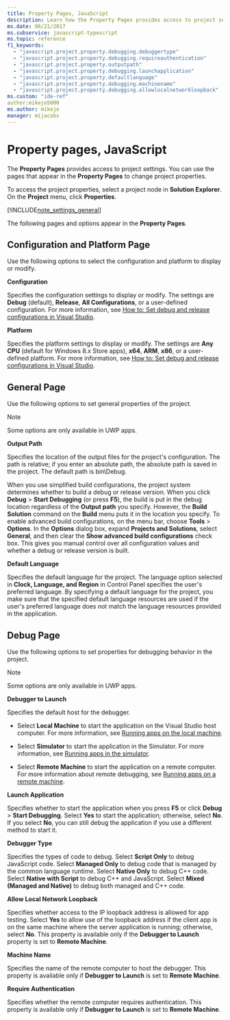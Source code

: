 ```yaml
---
title: Property Pages, JavaScript
description: Learn how the Property Pages provides access to project settings and how to use the pages that appear in the Property Pages to change project properties.
ms.date: 06/21/2017
ms.subservice: javascript-typescript
ms.topic: reference
f1_keywords:
  - "javascript.project.property.debugging.debuggertype"
  - "javascript.project.property.debugging.requireauthentication"
  - "javascript.project.property.outputpath"
  - "javascript.project.property.debugging.launchapplication"
  - "javascript.project.property.defaultlanguage"
  - "javascript.project.property.debugging.machinename"
  - "javascript.project.property.debugging.allowlocalnetworkloopback"
ms.custom: "ide-ref"
author:mikejo5000
ms.author: mikejo
manager: mijacobs
---
```

# Property pages, JavaScript

The **Property Pages** provides access to project settings. You can use the pages that appear in the **Property Pages** to change project properties.

To access the project properties, select a project node in **Solution Explorer**. On the **Project** menu, click **Properties**.

[!INCLUDE[note_settings_general](../../data-tools/includes/note_settings_general_md.md)]

The following pages and options appear in the **Property Pages**.

## Configuration and Platform Page

Use the following options to select the configuration and platform to display or modify.

 **Configuration**

Specifies the configuration settings to display or modify. The settings are **Debug** (default), **Release**, **All Configurations**, or a user-defined configuration. For more information, see [How to: Set debug and release configurations in Visual Studio](../../debugger/how-to-set-debug-and-release-configurations.md).

 **Platform**

Specifies the platform settings to display or modify. The settings are **Any CPU** (default for Windows 8.x Store apps), **x64**, **ARM**, **x86**, or a user-defined platform. For more information, see [How to: Set debug and release configurations in Visual Studio](../../debugger/how-to-set-debug-and-release-configurations.md).

## General Page

Use the following options to set general properties of the project.

> [!NOTE]
> Some options are only available in UWP apps.

 **Output Path**

Specifies the location of the output files for the project's configuration. The path is relative; if you enter an absolute path, the absolute path is saved in the project. The default path is bin\Debug.

When you use simplified build configurations, the project system determines whether to build a debug or release version. When you click  **Debug** > **Start Debugging** (or press **F5**), the build is put in the debug location regardless of the **Output path** you specify. However, the **Build Solution** command on the **Build** menu puts it in the location you specify. To enable advanced build configurations, on the menu bar, choose **Tools** > **Options**. In the **Options** dialog box, expand **Projects and Solutions**, select **General**, and then clear the **Show advanced build configurations** check box. This gives you manual control over all configuration values and whether a debug or release version is built.

 **Default Language**

Specifies the default language for the project. The language option selected in **Clock, Language, and Region** in Control Panel specifies the user's preferred language. By specifying a default language for the project, you make sure that the specified default language resources are used if the user's preferred language does not match the language resources provided in the application.

## Debug Page

Use the following options to set properties for debugging behavior in the project.

> [!NOTE]
> Some options are only available in UWP apps.

 **Debugger to Launch**

Specifies the default host for the debugger.

- Select **Local Machine** to start the application on the Visual Studio host computer. For more information, see [Running apps on the local machine](../../debugger/start-a-debugging-session-for-a-store-app-in-visual-studio-vb-csharp-cpp-and-xaml.md).

- Select **Simulator** to start the application in the Simulator. For more information, see [Running apps in the simulator](../../debugger/run-windows-store-apps-in-the-simulator.md).

- Select **Remote Machine** to start the application on a remote computer. For more information about remote debugging, see [Running apps on a remote machine](../../debugger/run-windows-store-apps-on-a-remote-machine.md).

**Launch Application**

Specifies whether to start the application when you press **F5** or click **Debug** > **Start Debugging**. Select **Yes** to start the application; otherwise, select **No**. If you select **No**, you can still debug the application if you use a different method to start it.

**Debugger Type**

Specifies the types of code to debug. Select **Script Only** to debug JavaScript code. Select **Managed Only** to debug code that is managed by the common language runtime. Select **Native Only** to debug C++ code. Select **Native with Script** to debug C++ and JavaScript. Select **Mixed (Managed and Native)** to debug both managed and C++ code.

**Allow Local Network Loopback**

Specifies whether access to the IP loopback address is allowed for app testing. Select **Yes** to allow use of the loopback address if the client app is on the same machine where the server application is running; otherwise, select **No**. This property is available only if the **Debugger to Launch** property is set to **Remote Machine**.

**Machine Name**

Specifies the name of the remote computer to host the debugger. This property is available only if **Debugger to Launch** is set to **Remote Machine**.

**Require Authentication**

Specifies whether the remote computer requires authentication. This property is available only if **Debugger to Launch** is set to **Remote Machine**.
